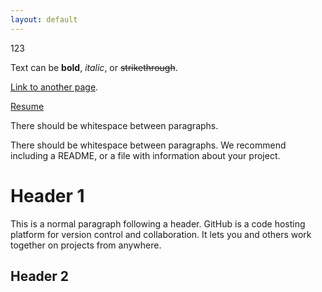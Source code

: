 ```yaml
---
layout: default
---
```

123

Text can be **bold**, _italic_, or ~~strikethrough~~.

[Link to another page](./about.md).

[Resume](./pages/resume.md)


There should be whitespace between paragraphs.

There should be whitespace between paragraphs. We recommend including a README, or a file with information about your project.

# Header 1

This is a normal paragraph following a header. GitHub is a code hosting platform for version control and collaboration. It lets you and others work together on projects from anywhere.

## Header 2
